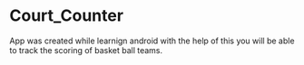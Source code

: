 # Court_Counter
App was created while learnign android
with the help of this you will be able to track the scoring of basket ball teams.
